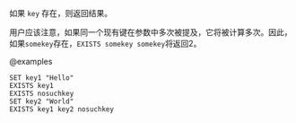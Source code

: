 如果 `key` 存在，则返回结果。

用户应该注意，如果同一个现有键在参数中多次被提及，它将被计算多次。因此，如果`somekey`存在，`EXISTS somekey somekey`将返回2。

@examples

```cli
SET key1 "Hello"
EXISTS key1
EXISTS nosuchkey
SET key2 "World"
EXISTS key1 key2 nosuchkey
```
